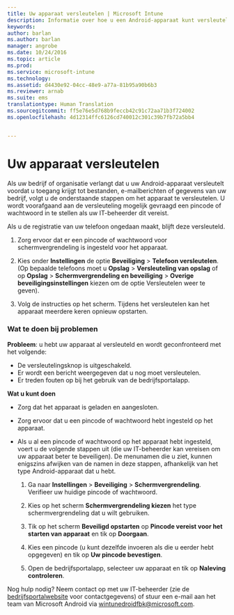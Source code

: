 ```yaml
---
title: Uw apparaat versleutelen | Microsoft Intune
description: Informatie over hoe u een Android-apparaat kunt versleutelen
keywords: 
author: barlan
ms.author: barlan
manager: angrobe
ms.date: 10/24/2016
ms.topic: article
ms.prod: 
ms.service: microsoft-intune
ms.technology: 
ms.assetid: d4430e92-04cc-48e9-a77a-81b95a90b6b3
ms.reviewer: arnab
ms.suite: ems
translationtype: Human Translation
ms.sourcegitcommit: ff5e76e5d768b9feccb42c91c72aa71b3f724002
ms.openlocfilehash: 4d12314ffc6126cd740012c301c39b7fb72a5bb4


---
```



# Uw apparaat versleutelen

Als uw bedrijf of organisatie verlangt dat u uw Android-apparaat versleutelt voordat u toegang krijgt tot bestanden, e-mailberichten of gegevens van uw bedrijf, volgt u de onderstaande stappen om het apparaat te versleutelen. U wordt voorafgaand aan de versleuteling mogelijk gevraagd een pincode of wachtwoord in te stellen als uw IT-beheerder dit vereist.

Als u de registratie van uw telefoon ongedaan maakt, blijft deze versleuteld.

1.  Zorg ervoor dat er een pincode of wachtwoord voor schermvergrendeling is ingesteld voor het apparaat.

2.  Kies onder **Instellingen** de optie **Beveiliging** &gt; **Telefoon versleutelen**.
    (Op bepaalde telefoons moet u **Opslag** &gt; **Versleuteling van opslag** of op **Opslag** &gt; **Schermvergrendeling en beveiliging** &gt; **Overige beveiligingsinstellingen** kiezen om de optie Versleutelen weer te geven).

3.  Volg de instructies op het scherm. Tijdens het versleutelen kan het apparaat meerdere keren opnieuw opstarten.

### Wat te doen bij problemen
**Probleem**: u hebt uw apparaat al versleuteld en wordt geconfronteerd met het volgende:

- De versleutelingsknop is uitgeschakeld.
- Er wordt een bericht weergegeven dat u nog moet versleutelen.
- Er treden fouten op bij het gebruik van de bedrijfsportalapp.

**Wat u kunt doen**

- Zorg dat het apparaat is geladen en aangesloten.
- Zorg ervoor dat u een pincode of wachtwoord hebt ingesteld op het apparaat.
- Als u al een pincode of wachtwoord op het apparaat hebt ingesteld, voert u de volgende stappen uit (die uw IT-beheerder kan vereisen om uw apparaat beter te beveiligen). De menunamen die u ziet, kunnen enigszins afwijken van de namen in deze stappen, afhankelijk van het type Android-apparaat dat u hebt.

    1. Ga naar **Instellingen** > **Beveiliging** > **Schermvergrendeling**. Verifieer uw huidige pincode of wachtwoord.

    2. Kies op het scherm **Schermvergrendeling kiezen** het type schermvergrendeling dat u wilt gebruiken.

    3. Tik op het scherm **Beveiligd opstarten** op **Pincode vereist voor het starten van apparaat** en tik op **Doorgaan**.

    4. Kies een pincode (u kunt dezelfde invoeren als die u eerder hebt opgegeven) en tik op **Uw pincode bevestigen**.

    5. Open de bedrijfsportalapp, selecteer uw apparaat en tik op **Naleving controleren**.

Nog hulp nodig? Neem contact op met uw IT-beheerder (zie de [bedrijfsportalwebsite](http://portal.manage.microsoft.com) voor contactgegevens) of stuur een e-mail aan het team van Microsoft Android via wintunedroidfbk@microsoft.com.



<!--HONumber=Oct16_HO3-->


